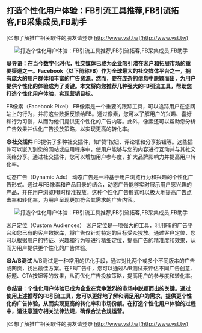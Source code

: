## **打造个性化用户体验：FB引流工具推荐,FB引流拓客,FB采集成员,FB助手**

[😍想了解推广相关软件的朋友请登录 http://www.vst.tw](http://www.vst.tw)

 <center><img src="https://vst.tw/MP4/tuiguang/png/3.png" alt="打造个性化用户体验：FB引流工具推荐,FB引流拓客,FB采集成员,FB助手"></center>

**😄导语：在当今数字化时代，社交媒体已成为企业吸引潜在客户和拓展市场的重要渠道之一。Facebook（以下简称FB）作为全球最大的社交媒体平台之一，拥有庞大的用户群体和丰富的广告资源。然而，要在庞杂的信息中脱颖而出，为用户提供个性化的体验成为了关键。本文将向您推荐几种强大的FB引流工具，帮助您打造个性化用户体验，实现营销目标。**

FB像素（Facebook Pixel）
FB像素是一个重要的跟踪工具，可以追踪用户在您网站上的行为，并将这些数据反馈给FB。通过像素，您可以了解用户的兴趣、喜好和行为习惯，从而为他们提供更个性化的广告内容。此外，像素还可以帮助您分析广告效果并优化广告投放策略，以实现更高的转化率。

**😄社交插件**
FB提供了多种社交插件，如“赞”按钮、评论框和分享按钮等。这些插件可以嵌入到您的网站或应用程序中，使用户能够与您的内容进行互动并与其社交网络分享。通过社交插件，您可以增加用户参与度，扩大品牌影响力并提高用户转化率。

动态广告（Dynamic Ads）
动态广告是一种基于用户浏览行为和兴趣的个性化广告形式。通过与FB像素和产品目录的结合，动态广告能够实时展示用户感兴趣的产品，并在用户浏览FB时精准投放。这种个性化广告形式可以极大地提高广告点击率和转化率，为用户呈现更加符合其需求的广告内容。

 <center><img src="https://vst.tw/MP4/tuiguang/png/3.png" alt="打造个性化用户体验：FB引流工具推荐,FB引流拓客,FB采集成员,FB助手"></center>

客户定位（Custom Audiences）
客户定位是一项强大的工具，利用FB的广告平台和您已有的客户数据库，将广告仅针对特定的目标受众投放。通过客户定位，您可以根据用户的特征、兴趣和行为等进行精细定位，提高广告的精准度和效果，从而为用户提供更个性化的广告体验。

**😄A/B测试**
A/B测试是一种常用的优化手段，通过对比两个或多个不同版本的广告或网页，找出最佳方案。在FB广告中，您可以通过A/B测试来评估不同广告创意、标题、CTA按钮等的效果，从而优化广告投放策略，提高用户的参与度和转化率。

**😄结语：个性化用户体验已成为企业在竞争激烈的市场中脱颖而出的关键。通过使用上述推荐的FB引流工具，您可以更好地了解和满足用户的需求，提供更个性化的广告体验，从而实现更高的转化率和市场份额。在打造个性化用户体验的过程中，请注意遵守相关法律法规，确保合法合规运营。**

[😍想了解推广相关软件的朋友请登录 http://www.vst.tw](http://www.vst.tw)



